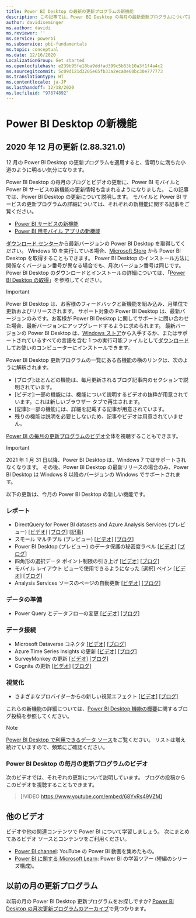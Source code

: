 ```yaml
---
title: Power BI Desktop の最新の更新プログラムの新機能
description: この記事では、Power BI Desktop の毎月の最新更新プログラムについて詳しく説明します。
author: davidiseminger
ms.author: davidi
ms.reviewer: ''
ms.service: powerbi
ms.subservice: pbi-fundamentals
ms.topic: conceptual
ms.date: 12/16/2020
LocalizationGroup: Get started
ms.openlocfilehash: e239b95fe18ba9ddfad399c5b53b10a3f1f4a4c2
ms.sourcegitcommit: 5c09d121d3205e65fb33a2eca0e60bc30e777773
ms.translationtype: HT
ms.contentlocale: ja-JP
ms.lasthandoff: 12/18/2020
ms.locfileid: "97674892"
---
```

# <a name="whats-new-in-power-bi-desktop"></a>Power BI Desktop の新機能

## <a name="december-2020-update-2883210"></a>2020 年 12 月の更新 (2.88.321.0)

12 月の Power BI Desktop の更新プログラムを適用すると、雪明りに満ちた小道のように明るい気分になります。 

Power BI Desktop の毎月のブログとビデオの更新に、Power BI モバイルと Power BI サービスの新機能の更新情報も含まれるようになりました。 この記事では、Power BI Desktop の更新について説明します。 モバイルと Power BI サービスの更新プログラムの詳細については、それぞれの新機能に関する記事をご覧ください。

* [Power BI サービスの新機能](service-whats-new.md)
* [Power BI 用モバイル アプリの新機能](../consumer/mobile/mobile-whats-new-in-the-mobile-apps.md)

[ダウンロード センター](https://www.microsoft.com/download/details.aspx?id=58494)から最新バージョンの Power BI Desktop を取得してください。 Windows 10 を実行している場合、[Microsoft Store](https://aka.ms/pbidesktopstore) から Power BI Desktop を取得することもできます。 Power BI Desktop のインストール方法に関係なくバージョン番号が異なる場合でも、月次バージョン番号は同じです。 Power BI Desktop のダウンロードとインストールの詳細については、「[Power BI Desktop の取得](desktop-get-the-desktop.md)」を参照してください。 

> [!IMPORTANT]
> Power BI Desktop は、お客様のフィードバックと新機能を組み込み、月単位で更新およびリリースされます。 サポート対象の Power BI Desktop は、最新バージョンのみです。お客様が Power BI Desktop に関してサポートに問い合わせた場合、最新バージョンにアップグレードするように求められます。 最新バージョンの Power BI Desktop は、[Windows ストア](https://aka.ms/pbidesktopstore)から入手するか、またはサポートされているすべての言語を含む 1 つの実行可能ファイルとして[ダウンロード](https://www.microsoft.com/download/details.aspx?id=58494)してお使いのコンピューターにインストールできます。

Power BI Desktop 更新プログラムの一覧にある各機能の横のリンクは、次のように解釈されます。

* \[ブログ\]:ほとんどの機能は、毎月更新されるブログ記事内のセクションで説明されています。
* \[ビデオ\]:一部の機能には、機能について説明するビデオの抜粋が用意されています。これは新しいブラウザー タブで再生されます。
* \[記事\]:一部の機能には、詳細を記載する記事が用意されています。
* 残りの機能は説明を必要としないため、記事やビデオは用意されていません。

[Power BI の毎月の更新プログラムのビデオ](#power-bi-desktop-monthly-update-video)全体を視聴することもできます。

> [!IMPORTANT]
> 2021 年 1 月 31 日以降、Power BI Desktop は、Windows 7 ではサポートされなくなります。 その後、Power BI Desktop の最新リリースの場合のみ、Power BI Desktop は Windows 8 以降のバージョンの Windows でサポートされます。 

以下の更新は、今月の Power BI Desktop の新しい機能です。

### <a name="reporting"></a>レポート
* DirectQuery for Power BI datasets and Azure Analysis Services (プレビュー) [[ビデオ]](https://youtu.be/68YvRs49VZM?t=33)  [[ブログ]](https://powerbi.microsoft.com/blog/power-bi-december-2020-feature-summary/#_Toc58831296)   [[記事]](../connect-data/desktop-directquery-datasets-azure-analysis-services.md)
* スモール マルチプル (プレビュー) [[ビデオ]](https://youtu.be/68YvRs49VZM?t=378)   [[ブログ]](https://powerbi.microsoft.com/blog/power-bi-december-2020-feature-summary/#_Toc58831297)
* Power BI Desktop (プレビュー) のデータ保護の秘密度ラベル [[ビデオ]](https://youtu.be/68YvRs49VZM?t=656)   [[ブログ]](https://powerbi.microsoft.com/blog/power-bi-december-2020-feature-summary/#_Toc58831298) 
* 四角形の選択データ ポイント制限の引き上げ [[ビデオ]](https://youtu.be/68YvRs49VZM?t=734)   [[ブログ]](https://powerbi.microsoft.com/blog/power-bi-december-2020-feature-summary/#_Toc58831299) 
* モバイル レイアウト ビューで使用できるようになった [選択] ペイン [[ビデオ]](https://youtu.be/68YvRs49VZM?t=757)   [[ブログ]](https://powerbi.microsoft.com/blog/power-bi-december-2020-feature-summary/#_Toc58831300) 
* Analysis Services ソースのページの自動更新 [[ビデオ]](https://youtu.be/68YvRs49VZM?t=789)   [[ブログ]](https://powerbi.microsoft.com/blog/power-bi-december-2020-feature-summary/#_Toc58831301) 


### <a name="data-preparation"></a>データの準備
* Power Query とデータフローの変更 [[ビデオ]](https://youtu.be/68YvRs49VZM?t=851)  [[ブログ]](https://powerbi.microsoft.com/blog/power-bi-december-2020-feature-summary/#_Toc58831302)

### <a name="data-connectivity"></a>データ接続
* Microsoft Dataverse コネクタ [[ビデオ]](https://youtu.be/68YvRs49VZM?t=886)  [[ブログ]](https://powerbi.microsoft.com/blog/power-bi-december-2020-feature-summary/#_Toc58831566)
* Azure Time Series Insights の更新 [[ビデオ]](https://youtu.be/68YvRs49VZM?t=919)  [[ブログ]](https://powerbi.microsoft.com/blog/power-bi-december-2020-feature-summary/#_Toc58831305)
* SurveyMonkey の更新 [[ビデオ]](https://youtu.be/68YvRs49VZM?t=926)  [[ブログ]](https://powerbi.microsoft.com/blog/power-bi-december-2020-feature-summary/#_Toc58831568)
* Cognite の更新 [[ビデオ]](https://youtu.be/68YvRs49VZM?t=933)  [[ブログ]](https://powerbi.microsoft.com/blog/power-bi-december-2020-feature-summary/#_Toc58831307)


### <a name="visuals"></a>視覚化
* さまざまなプロバイダーからの新しい視覚エフェクト [[ビデオ]](https://youtu.be/68YvRs49VZM?t=1330)  [[ブログ]](https://powerbi.microsoft.com/blog/power-bi-december-2020-feature-summary/#_Toc58831588)

これらの新機能の詳細については、[Power BI Desktop 機能の概要](https://powerbi.microsoft.com/blog/power-bi-december-2020-feature-summary/)に関するブログ投稿を参照してください。


> [!NOTE]
> [Power BI Desktop で利用できるデータ ソース](../connect-data/desktop-data-sources.md)をご覧ください。 リストは増え続けていますので、頻繁にご確認ください。


### <a name="power-bi-desktop-monthly-update-video"></a>Power BI Desktop の毎月の更新プログラムのビデオ
次のビデオでは、それぞれの更新について説明しています。 ブログの投稿からこのビデオを視聴することもできます。

> [!VIDEO https://www.youtube.com/embed/68YvRs49VZM]

## <a name="more-videos"></a>他のビデオ

ビデオや他の関連コンテンツで Power BI について学習しましょう。 次にまとめてあるビデオ ソースとコンテンツをご利用ください。

-   [Power BI channel](https://www.youtube.com/user/mspowerbi): YouTube の Power BI 動画を集めたもの。
-   [Power BI に関する Microsoft Learn](/learn/powerplatform/power-bi?WT.mc_id=powerbi_landingpage-docs-link): Power BI の学習ツアー (短編のシリーズ構成)。

## <a name="updates-for-previous-months"></a>以前の月の更新プログラム

以前の月の Power BI Desktop 更新プログラムをお探しですか? [Power BI Desktop の月次更新プログラムのアーカイブ](desktop-latest-update-archive.md)で見つかります。